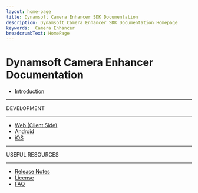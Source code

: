 ```yaml
---
layout: home-page
title: Dynamsoft Camera Enhancer SDK Documentation
description: Dynamsoft Camera Enhancer SDK Documentation Homepage
keywords:  Camera Enhancer
breadcrumbText: HomePage
---
```


# Dynamsoft Camera Enhancer Documentation

* [Introduction]({{site.introduction}}index.html)

<hr>
DEVELOPMENT
<hr>

* [Web (Client Side)]({{site.js}})
* [Android]({{site.android}})
* [iOS]({{site.ios}})

<hr>
USEFUL RESOURCES
<hr>

* [Release Notes]({{site.release_notes}}index.html)
* [License]({{site.license_activation}}License.html)
* [FAQ]({{site.contact-us}})
